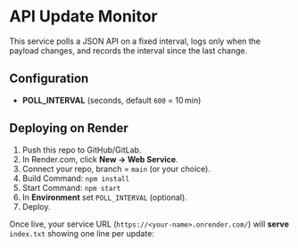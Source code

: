 # API Update Monitor

This service polls a JSON API on a fixed interval, logs only when the payload changes, and records the interval since the last change.

## Configuration

- **POLL_INTERVAL** (seconds, default `600` = 10 min)

## Deploying on Render

1. Push this repo to GitHub/GitLab.
2. In Render.com, click **New → Web Service**.
3. Connect your repo, branch = `main` (or your choice).
4. Build Command: `npm install`
5. Start Command: `npm start`
6. In **Environment** set `POLL_INTERVAL` (optional).
7. Deploy.

Once live, your service URL (`https://<your-name>.onrender.com/`) will **serve** `index.txt` showing one line per update: